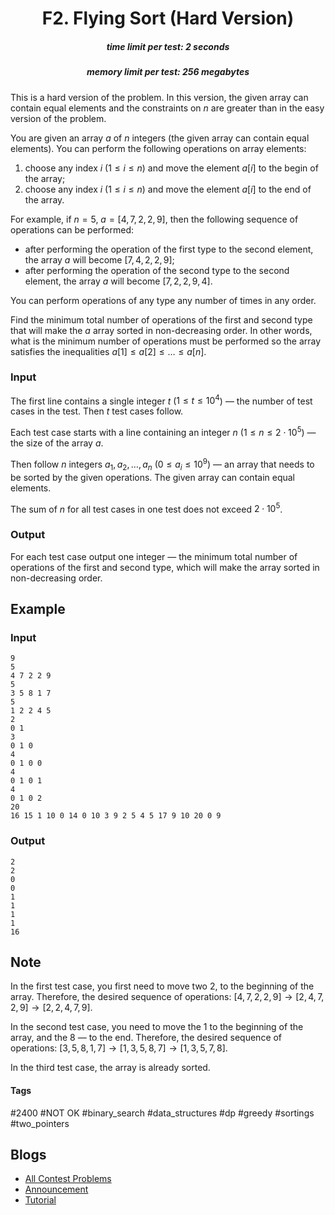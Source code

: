 <h1 style='text-align: center;'> F2. Flying Sort (Hard Version)</h1>

<h5 style='text-align: center;'>time limit per test: 2 seconds</h5>
<h5 style='text-align: center;'>memory limit per test: 256 megabytes</h5>

This is a hard version of the problem. In this version, the given array can contain equal elements and the constraints on $n$ are greater than in the easy version of the problem.

You are given an array $a$ of $n$ integers (the given array can contain equal elements). You can perform the following operations on array elements:

1. choose any index $i$ ($1 \le i \le n$) and move the element $a[i]$ to the begin of the array;
2. choose any index $i$ ($1 \le i \le n$) and move the element $a[i]$ to the end of the array.

For example, if $n = 5$, $a = [4, 7, 2, 2, 9]$, then the following sequence of operations can be performed: 

* after performing the operation of the first type to the second element, the array $a$ will become $[7, 4, 2, 2, 9]$;
* after performing the operation of the second type to the second element, the array $a$ will become $[7, 2, 2, 9, 4]$.

You can perform operations of any type any number of times in any order.

Find the minimum total number of operations of the first and second type that will make the $a$ array sorted in non-decreasing order. In other words, what is the minimum number of operations must be performed so the array satisfies the inequalities $a[1] \le a[2] \le \ldots \le a[n]$.

### Input

The first line contains a single integer $t$ ($1 \le t \le 10^4$) — the number of test cases in the test. Then $t$ test cases follow.

Each test case starts with a line containing an integer $n$ ($1 \le n \le 2 \cdot 10^5$) — the size of the array $a$.

Then follow $n$ integers $a_1, a_2, \ldots, a_n$ ($0 \le a_i \le 10^9$) — an array that needs to be sorted by the given operations. The given array can contain equal elements.

The sum of $n$ for all test cases in one test does not exceed $2 \cdot 10^5$.

### Output

For each test case output one integer — the minimum total number of operations of the first and second type, which will make the array sorted in non-decreasing order.

## Example

### Input


```text
9
5
4 7 2 2 9
5
3 5 8 1 7
5
1 2 2 4 5
2
0 1
3
0 1 0
4
0 1 0 0
4
0 1 0 1
4
0 1 0 2
20
16 15 1 10 0 14 0 10 3 9 2 5 4 5 17 9 10 20 0 9
```
### Output


```text
2
2
0
0
1
1
1
1
16
```
## Note

In the first test case, you first need to move two 2, to the beginning of the array. Therefore, the desired sequence of operations: $[4, 7, 2, 2, 9] \rightarrow [2, 4, 7, 2, 9] \rightarrow [2, 2, 4, 7, 9]$.

In the second test case, you need to move the 1 to the beginning of the array, and the 8 — to the end. Therefore, the desired sequence of operations: $[3, 5, 8, 1, 7] \rightarrow [1, 3, 5, 8, 7] \rightarrow [1, 3, 5, 7, 8]$.

In the third test case, the array is already sorted.



#### Tags 

#2400 #NOT OK #binary_search #data_structures #dp #greedy #sortings #two_pointers 

## Blogs
- [All Contest Problems](../Codeforces_Round_650_(Div._3).md)
- [Announcement](../blogs/Announcement.md)
- [Tutorial](../blogs/Tutorial.md)

